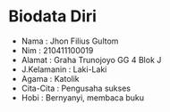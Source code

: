 # Biodata Diri
- Nama        : Jhon Filius Gultom
- Nim         : 210411100019
- Alamat      : Graha Trunojoyo GG 4 Blok J
- J.Kelamanin : Laki-Laki 
- Agama       : Katolik
- Cita-Cita   : Pengusaha sukses 
- Hobi        : Bernyanyi, membaca buku